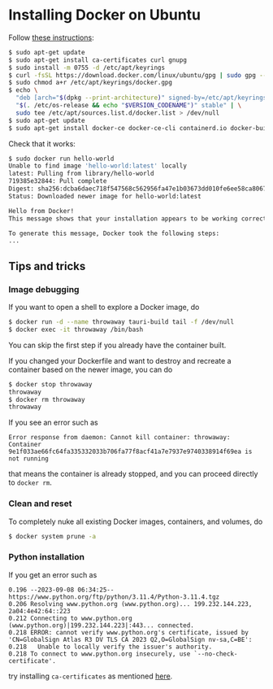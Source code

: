 # Installing Docker on Ubuntu

Follow [these instructions](https://docs.docker.com/engine/install/ubuntu/):

```bash
$ sudo apt-get update
$ sudo apt-get install ca-certificates curl gnupg
$ sudo install -m 0755 -d /etc/apt/keyrings
$ curl -fsSL https://download.docker.com/linux/ubuntu/gpg | sudo gpg --dearmor -o /etc/apt/keyrings/docker.gpg
$ sudo chmod a+r /etc/apt/keyrings/docker.gpg
$ echo \
  "deb [arch="$(dpkg --print-architecture)" signed-by=/etc/apt/keyrings/docker.gpg] https://download.docker.com/linux/ubuntu \
  "$(. /etc/os-release && echo "$VERSION_CODENAME")" stable" | \
  sudo tee /etc/apt/sources.list.d/docker.list > /dev/null
$ sudo apt-get update
$ sudo apt-get install docker-ce docker-ce-cli containerd.io docker-buildx-plugin docker-compose-plugin
```

Check that it works:

```bash
$ sudo docker run hello-world
Unable to find image 'hello-world:latest' locally
latest: Pulling from library/hello-world
719385e32844: Pull complete 
Digest: sha256:dcba6daec718f547568c562956fa47e1b03673dd010fe6ee58ca806767031d1c
Status: Downloaded newer image for hello-world:latest

Hello from Docker!
This message shows that your installation appears to be working correctly.

To generate this message, Docker took the following steps:
...
```

## Tips and tricks

### Image debugging

If you want to open a shell to explore a Docker image, do

```bash
$ docker run -d --name throwaway tauri-build tail -f /dev/null
$ docker exec -it throwaway /bin/bash
```

You can skip the first step if you already have the container built.

If you changed your Dockerfile and want to destroy and recreate a container based on the newer image, you can do

```bash
$ docker stop throwaway                
throwaway
$ docker rm throwaway
throwaway
```

If you see an error such as

```
Error response from daemon: Cannot kill container: throwaway: Container 9e1f033ae66fc64fa335332033b706fa77f8acf41a7e7937e9740338914f69ea is not running
```

that means the container is already stopped, and you can proceed directly to `docker rm`.

### Clean and reset

To completely nuke all existing Docker images, containers, and volumes, do

```bash
$ docker system prune -a
```

### Python installation

If you get an error such as

```
0.196 --2023-09-08 06:34:25--  https://www.python.org/ftp/python/3.11.4/Python-3.11.4.tgz
0.206 Resolving www.python.org (www.python.org)... 199.232.144.223, 2a04:4e42:64::223
0.212 Connecting to www.python.org (www.python.org)|199.232.144.223|:443... connected.
0.218 ERROR: cannot verify www.python.org's certificate, issued by 'CN=GlobalSign Atlas R3 DV TLS CA 2023 Q2,O=GlobalSign nv-sa,C=BE':
0.218   Unable to locally verify the issuer's authority.
0.218 To connect to www.python.org insecurely, use `--no-check-certificate'.
```

try installing `ca-certificates` as mentioned [here](https://unix.stackexchange.com/a/445609).
